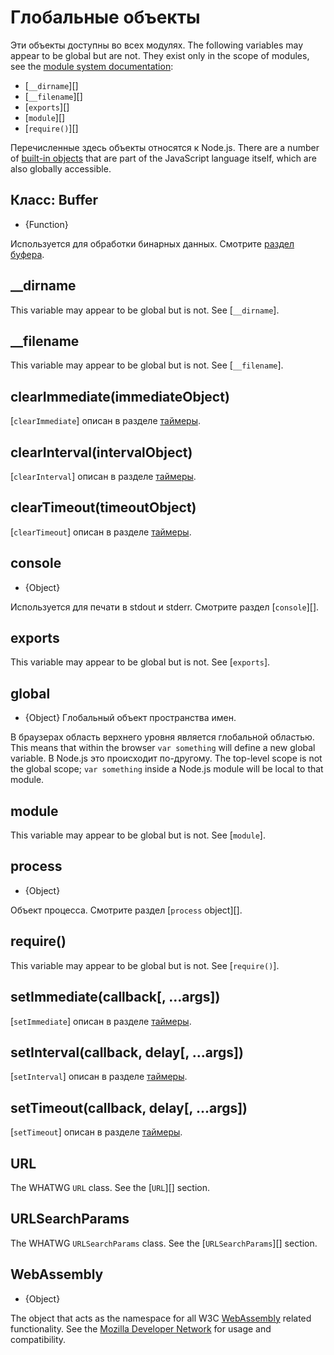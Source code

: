 # Глобальные объекты

<!--introduced_in=v0.10.0-->

<!-- type=misc -->

Эти объекты доступны во всех модулях. The following variables may appear to be global but are not. They exist only in the scope of modules, see the [module system documentation](modules.html):

* [`__dirname`][]
* [`__filename`][]
* [`exports`][]
* [`module`][]
* [`require()`][]

Перечисленные здесь объекты относятся к Node.js. There are a number of [built-in objects](https://developer.mozilla.org/en-US/docs/Web/JavaScript/Reference/Global_Objects) that are part of the JavaScript language itself, which are also globally accessible.

## Класс: Buffer

<!-- YAML
added: v0.1.103
-->

<!-- type=global -->

* {Function}

Используется для обработки бинарных данных. Смотрите [раздел буфера](buffer.html).

## \_\_dirname

This variable may appear to be global but is not. See [`__dirname`].

## \_\_filename

This variable may appear to be global but is not. See [`__filename`].

## clearImmediate(immediateObject)

<!-- YAML
added: v0.9.1
-->

<!--type=global-->

[`clearImmediate`] описан в разделе [таймеры](timers.html).

## clearInterval(intervalObject)

<!-- YAML
added: v0.0.1
-->

<!--type=global-->

[`clearInterval`] описан в разделе [таймеры](timers.html).

## clearTimeout(timeoutObject)

<!-- YAML
added: v0.0.1
-->

<!--type=global-->

[`clearTimeout`] описан в разделе [таймеры](timers.html).

## console

<!-- YAML
added: v0.1.100
-->

<!-- type=global -->

* {Object}

Используется для печати в stdout и stderr. Смотрите раздел [`console`][].

## exports

This variable may appear to be global but is not. See [`exports`].

## global

<!-- YAML
added: v0.1.27
-->

<!-- type=global -->

* {Object} Глобальный объект пространства имен.

В браузерах область верхнего уровня является глобальной областью. This means that within the browser `var something` will define a new global variable. В Node.js это происходит по-другому. The top-level scope is not the global scope; `var something` inside a Node.js module will be local to that module.

## module

This variable may appear to be global but is not. See [`module`].

## process

<!-- YAML
added: v0.1.7
-->

<!-- type=global -->

* {Object}

Объект процесса. Смотрите раздел [`process` object][].

## require()

This variable may appear to be global but is not. See [`require()`].

## setImmediate(callback[, ...args])

<!-- YAML
added: v0.9.1
-->

<!-- type=global -->

[`setImmediate`] описан в разделе [таймеры](timers.html).

## setInterval(callback, delay[, ...args])

<!-- YAML
added: v0.0.1
-->

<!-- type=global -->

[`setInterval`] описан в разделе [таймеры](timers.html).

## setTimeout(callback, delay[, ...args])

<!-- YAML
added: v0.0.1
-->

<!-- type=global -->

[`setTimeout`] описан в разделе [таймеры](timers.html).

## URL

<!-- YAML
added: v10.0.0
-->

<!-- type=global -->

The WHATWG `URL` class. See the [`URL`][] section.

## URLSearchParams

<!-- YAML
added: v10.0.0
-->

<!-- type=global -->

The WHATWG `URLSearchParams` class. See the [`URLSearchParams`][] section.

## WebAssembly

<!-- YAML
added: v8.0.0
-->

<!-- type=global -->

* {Object}

The object that acts as the namespace for all W3C [WebAssembly](https://webassembly.org) related functionality. See the [Mozilla Developer Network](https://developer.mozilla.org/en-US/docs/WebAssembly) for usage and compatibility.